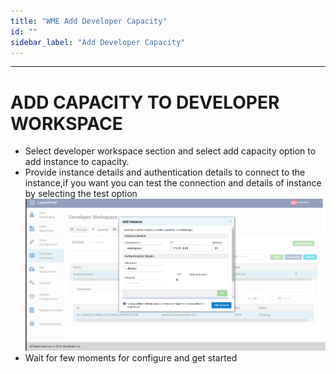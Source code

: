 ```yaml
---
title: "WME Add Developer Capacity"
id: ""
sidebar_label: "Add Developer Capacity"
---
```

---

# ADD CAPACITY TO DEVELOPER WORKSPACE
- Select developer workspace section and select add capacity option to add instance to capacity.
- Provide instance details and authentication details to connect to the instance,if you want you can test the connection and details of instance by selecting the test option
   [![](/learn/assets/wme-setup/configuring-wme/workspace-capacity.png)](/learn/assets/wme-setup/configuring-wme/workspace-capacity.png)
- Wait for few moments for configure and get started
